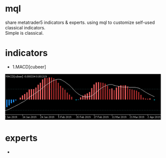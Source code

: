 ﻿# mql
share metatrader5 indicators &amp; experts.
using mql to customize self-used classical indicators.   
Simple is classical.

# indicators
- 1.MACD[cubeer]
<img src ="https://github.com/cubeer/mql/blob/master/MACD%5Bcubeer%5D.png">


# experts
- 